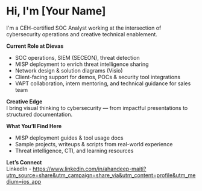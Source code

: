 #  Hi, I'm [Your Name]

I'm a CEH-certified SOC Analyst working at the intersection of cybersecurity operations and creative technical enablement.

 **Current Role at Dievas**  
- SOC operations, SIEM (SECEON), threat detection  
- MISP deployment to enrich threat intelligence sharing  
- Network design & solution diagrams (Visio)  
- Client-facing support for demos, POCs & security tool integrations   
- VAPT collaboration, intern mentoring, and technical guidance for sales team

 **Creative Edge**  
I bring visual thinking to cybersecurity — from impactful presentations to structured documentation.

 **What You’ll Find Here**  
- MISP deployment guides & tool usage docs   
- Sample projects, writeups & scripts from real-world experience  
- Threat intelligence, CTI, and learning resources

 **Let’s Connect**  
LinkedIn - https://www.linkedin.com/in/ahandeep-maiti?utm_source=share&utm_campaign=share_via&utm_content=profile&utm_medium=ios_app
